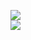 [![](https://img.shields.io/badge/Made%20With-Github%20Spray-lightgrey.svg?style=for-the-badge&logo=github)](https://github.com/Annihil/github-spray#25386)  
[![](https://i.imgur.com/2DrTn0Z.gif)](https://github.com/Annihil/github-spray)